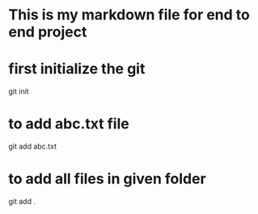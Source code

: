  # This is my markdown file for end to end project
# first initialize the git
git init
# to add abc.txt file
git add abc.txt

# to add all files in given folder
git add .
